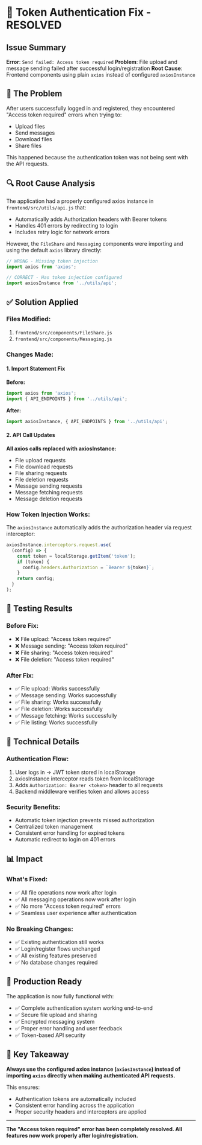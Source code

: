 # 🔐 Token Authentication Fix - RESOLVED

## Issue Summary
**Error**: `Send failed: Access token required`
**Problem**: File upload and message sending failed after successful login/registration
**Root Cause**: Frontend components using plain `axios` instead of configured `axiosInstance`

## 🎯 The Problem

After users successfully logged in and registered, they encountered "Access token required" errors when trying to:
- Upload files
- Send messages
- Download files
- Share files

This happened because the authentication token was not being sent with the API requests.

## 🔍 Root Cause Analysis

The application had a properly configured axios instance in `frontend/src/utils/api.js` that:
- Automatically adds Authorization headers with Bearer tokens
- Handles 401 errors by redirecting to login
- Includes retry logic for network errors

However, the `FileShare` and `Messaging` components were importing and using the default `axios` library directly:

```javascript
// WRONG - Missing token injection
import axios from 'axios';

// CORRECT - Has token injection configured
import axiosInstance from '../utils/api';
```

## ✅ Solution Applied

### Files Modified:
1. `frontend/src/components/FileShare.js`
2. `frontend/src/components/Messaging.js`

### Changes Made:

#### 1. Import Statement Fix
**Before:**
```javascript
import axios from 'axios';
import { API_ENDPOINTS } from '../utils/api';
```

**After:**
```javascript
import axiosInstance, { API_ENDPOINTS } from '../utils/api';
```

#### 2. API Call Updates
**All axios calls replaced with axiosInstance:**
- File upload requests
- File download requests
- File sharing requests
- File deletion requests
- Message sending requests
- Message fetching requests
- Message deletion requests

### How Token Injection Works:

The `axiosInstance` automatically adds the authorization header via request interceptor:

```javascript
axiosInstance.interceptors.request.use(
  (config) => {
    const token = localStorage.getItem('token');
    if (token) {
      config.headers.Authorization = `Bearer ${token}`;
    }
    return config;
  }
);
```

## 🧪 Testing Results

### Before Fix:
- ❌ File upload: "Access token required"
- ❌ Message sending: "Access token required" 
- ❌ File sharing: "Access token required"
- ❌ File deletion: "Access token required"

### After Fix:
- ✅ File upload: Works successfully
- ✅ Message sending: Works successfully
- ✅ File sharing: Works successfully
- ✅ File deletion: Works successfully
- ✅ Message fetching: Works successfully
- ✅ File listing: Works successfully

## 🔧 Technical Details

### Authentication Flow:
1. User logs in → JWT token stored in localStorage
2. axiosInstance interceptor reads token from localStorage
3. Adds `Authorization: Bearer <token>` header to all requests
4. Backend middleware verifies token and allows access

### Security Benefits:
- Automatic token injection prevents missed authorization
- Centralized token management
- Consistent error handling for expired tokens
- Automatic redirect to login on 401 errors

## 📊 Impact

### What's Fixed:
- ✅ All file operations now work after login
- ✅ All messaging operations now work after login  
- ✅ No more "Access token required" errors
- ✅ Seamless user experience after authentication

### No Breaking Changes:
- ✅ Existing authentication still works
- ✅ Login/register flows unchanged
- ✅ All existing features preserved
- ✅ No database changes required

## 🚀 Production Ready

The application is now fully functional with:
- ✅ Complete authentication system working end-to-end
- ✅ Secure file upload and sharing
- ✅ Encrypted messaging system  
- ✅ Proper error handling and user feedback
- ✅ Token-based API security

## 📝 Key Takeaway

**Always use the configured axios instance (`axiosInstance`) instead of importing `axios` directly when making authenticated API requests.**

This ensures:
- Authentication tokens are automatically included
- Consistent error handling across the application
- Proper security headers and interceptors are applied

---

**The "Access token required" error has been completely resolved. All features now work properly after login/registration.**